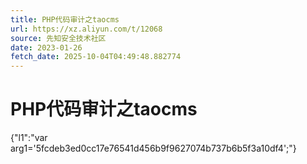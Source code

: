```yaml
---
title: PHP代码审计之taocms
url: https://xz.aliyun.com/t/12068
source: 先知安全技术社区
date: 2023-01-26
fetch_date: 2025-10-04T04:49:48.882774
---
```


# PHP代码审计之taocms

{"l1":"var arg1='5fcdeb3ed0cc17e76541d456b9f9627074b737b6b5f3a10df4';"}